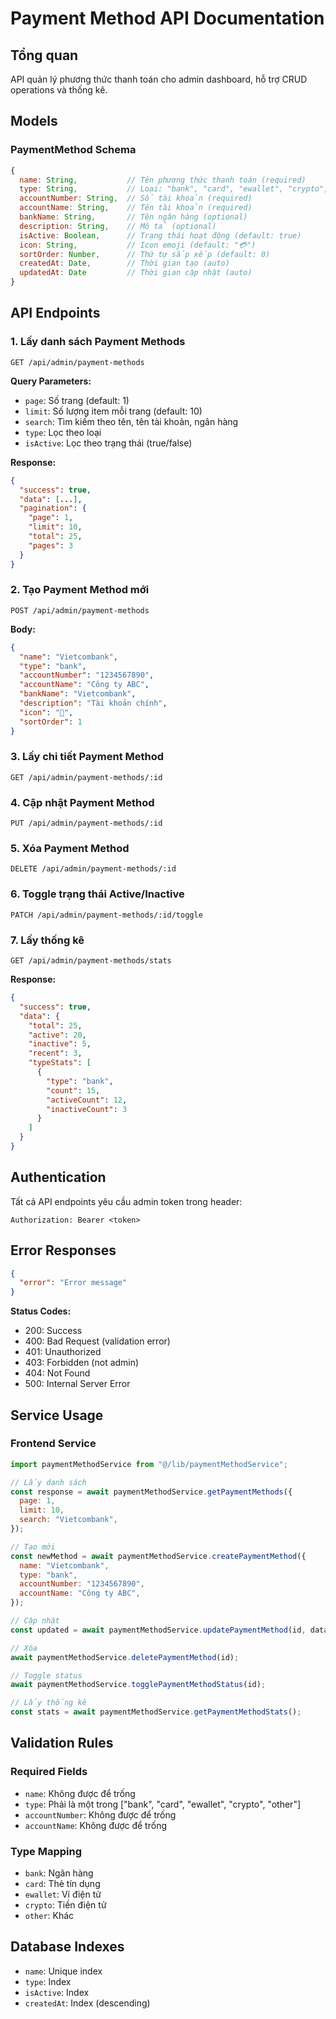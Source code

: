 # Payment Method API Documentation

## Tổng quan

API quản lý phương thức thanh toán cho admin dashboard, hỗ trợ CRUD operations và thống kê.

## Models

### PaymentMethod Schema

```javascript
{
  name: String,           // Tên phương thức thanh toán (required)
  type: String,           // Loại: "bank", "card", "ewallet", "crypto", "other" (required)
  accountNumber: String,  // Số tài khoản (required)
  accountName: String,    // Tên tài khoản (required)
  bankName: String,       // Tên ngân hàng (optional)
  description: String,    // Mô tả (optional)
  isActive: Boolean,      // Trạng thái hoạt động (default: true)
  icon: String,           // Icon emoji (default: "💳")
  sortOrder: Number,      // Thứ tự sắp xếp (default: 0)
  createdAt: Date,        // Thời gian tạo (auto)
  updatedAt: Date         // Thời gian cập nhật (auto)
}
```

## API Endpoints

### 1. Lấy danh sách Payment Methods

```
GET /api/admin/payment-methods
```

**Query Parameters:**

- `page`: Số trang (default: 1)
- `limit`: Số lượng item mỗi trang (default: 10)
- `search`: Tìm kiếm theo tên, tên tài khoản, ngân hàng
- `type`: Lọc theo loại
- `isActive`: Lọc theo trạng thái (true/false)

**Response:**

```json
{
  "success": true,
  "data": [...],
  "pagination": {
    "page": 1,
    "limit": 10,
    "total": 25,
    "pages": 3
  }
}
```

### 2. Tạo Payment Method mới

```
POST /api/admin/payment-methods
```

**Body:**

```json
{
  "name": "Vietcombank",
  "type": "bank",
  "accountNumber": "1234567890",
  "accountName": "Công ty ABC",
  "bankName": "Vietcombank",
  "description": "Tài khoản chính",
  "icon": "🏦",
  "sortOrder": 1
}
```

### 3. Lấy chi tiết Payment Method

```
GET /api/admin/payment-methods/:id
```

### 4. Cập nhật Payment Method

```
PUT /api/admin/payment-methods/:id
```

### 5. Xóa Payment Method

```
DELETE /api/admin/payment-methods/:id
```

### 6. Toggle trạng thái Active/Inactive

```
PATCH /api/admin/payment-methods/:id/toggle
```

### 7. Lấy thống kê

```
GET /api/admin/payment-methods/stats
```

**Response:**

```json
{
  "success": true,
  "data": {
    "total": 25,
    "active": 20,
    "inactive": 5,
    "recent": 3,
    "typeStats": [
      {
        "type": "bank",
        "count": 15,
        "activeCount": 12,
        "inactiveCount": 3
      }
    ]
  }
}
```

## Authentication

Tất cả API endpoints yêu cầu admin token trong header:

```
Authorization: Bearer <token>
```

## Error Responses

```json
{
  "error": "Error message"
}
```

**Status Codes:**

- 200: Success
- 400: Bad Request (validation error)
- 401: Unauthorized
- 403: Forbidden (not admin)
- 404: Not Found
- 500: Internal Server Error

## Service Usage

### Frontend Service

```javascript
import paymentMethodService from "@/lib/paymentMethodService";

// Lấy danh sách
const response = await paymentMethodService.getPaymentMethods({
  page: 1,
  limit: 10,
  search: "Vietcombank",
});

// Tạo mới
const newMethod = await paymentMethodService.createPaymentMethod({
  name: "Vietcombank",
  type: "bank",
  accountNumber: "1234567890",
  accountName: "Công ty ABC",
});

// Cập nhật
const updated = await paymentMethodService.updatePaymentMethod(id, data);

// Xóa
await paymentMethodService.deletePaymentMethod(id);

// Toggle status
await paymentMethodService.togglePaymentMethodStatus(id);

// Lấy thống kê
const stats = await paymentMethodService.getPaymentMethodStats();
```

## Validation Rules

### Required Fields

- `name`: Không được để trống
- `type`: Phải là một trong ["bank", "card", "ewallet", "crypto", "other"]
- `accountNumber`: Không được để trống
- `accountName`: Không được để trống

### Type Mapping

- `bank`: Ngân hàng
- `card`: Thẻ tín dụng
- `ewallet`: Ví điện tử
- `crypto`: Tiền điện tử
- `other`: Khác

## Database Indexes

- `name`: Unique index
- `type`: Index
- `isActive`: Index
- `createdAt`: Index (descending)

